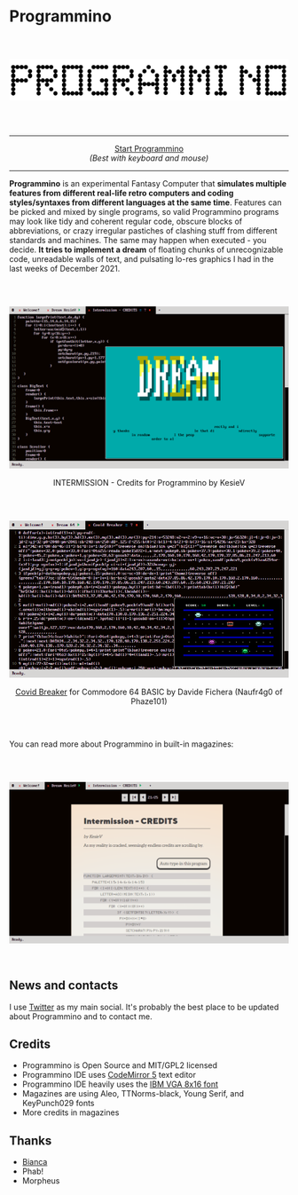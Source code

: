 # Programmino

<div align="center" style="margin:60px 0">
    <p><img src="markdown/logo.png"></p>
</div>

---

<div align="center">
    <a href="https://www.kesiev.com/programmino/">Start Programmino</a><br>
    <i>(Best with keyboard and mouse)</i>
</div>


---

**Programmino** is an experimental Fantasy Computer that **simulates multiple features from different real-life retro computers and coding styles/syntaxes from different languages at the same time**. Features can be picked and mixed by single programs, so valid Programmino programs may look like tidy and coherent regular code, obscure blocks of abbreviations, or crazy irregular pastiches of clashing stuff from different standards and machines. The same may happen when executed - you decide. **It tries to implement a dream** of floating chunks of unrecognizable code, unreadable walls of text, and pulsating lo-res graphics I had in the last weeks of December 2021.

<div align="center" style="margin:60px 0">
    <p><img src="markdown/screenshot1.png"></p>
    INTERMISSION - Credits for Programmino by KesieV
</div>

<div align="center" style="margin:60px 0">
    <p><img src="markdown/screenshot2.png"></p>
    <a href="https://gkanold.wixsite.com/homeputerium/games-list-2020">Covid Breaker</a> for Commodore 64 BASIC by Davide Fichera (Naufr4g0 of Phaze101)
</div>


You can read more about Programmino in built-in magazines:

<div align="center" style="margin:60px 0">
    <p><img src="markdown/screenshot3.png"></p>
</div>

## News and contacts

I use [Twitter](https://twitter.com/kesiev) as my main social. It's probably the best place to be updated about Programmino and to contact me.

## Credits

  * Programmino is Open Source and MIT/GPL2 licensed
  * Programmino IDE uses [CodeMirror 5](https://codemirror.net/) text editor
  * Programmino IDE heavily uses the [IBM VGA 8x16 font](https://int10h.org/oldschool-pc-fonts/fontlist/font?ibm_vga_8x16)
  * Magazines are using Aleo, TTNorms-black, Young Serif, and KeyPunch029 fonts
  * More credits in magazines

## Thanks

  * [Bianca](http://www.linearkey.net/)
  * Phab!
  * Morpheus
